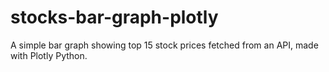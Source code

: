 # stocks-bar-graph-plotly
A simple bar graph showing top 15 stock prices fetched from an API, made with Plotly Python.
